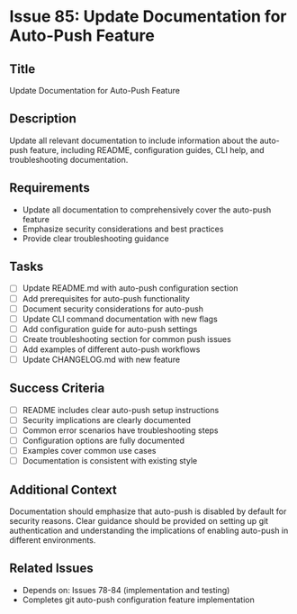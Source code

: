 # Issue 85: Update Documentation for Auto-Push Feature

## Title
Update Documentation for Auto-Push Feature

## Description
Update all relevant documentation to include information about the auto-push feature, including README, configuration guides, CLI help, and troubleshooting documentation.

## Requirements
- Update all documentation to comprehensively cover the auto-push feature
- Emphasize security considerations and best practices
- Provide clear troubleshooting guidance

## Tasks
- [ ] Update README.md with auto-push configuration section
- [ ] Add prerequisites for auto-push functionality
- [ ] Document security considerations for auto-push
- [ ] Update CLI command documentation with new flags
- [ ] Add configuration guide for auto-push settings
- [ ] Create troubleshooting section for common push issues
- [ ] Add examples of different auto-push workflows
- [ ] Update CHANGELOG.md with new feature

## Success Criteria
- [ ] README includes clear auto-push setup instructions
- [ ] Security implications are clearly documented
- [ ] Common error scenarios have troubleshooting steps
- [ ] Configuration options are fully documented
- [ ] Examples cover common use cases
- [ ] Documentation is consistent with existing style

## Additional Context
Documentation should emphasize that auto-push is disabled by default for security reasons. Clear guidance should be provided on setting up git authentication and understanding the implications of enabling auto-push in different environments.

## Related Issues
- Depends on: Issues 78-84 (implementation and testing)
- Completes git auto-push configuration feature implementation
